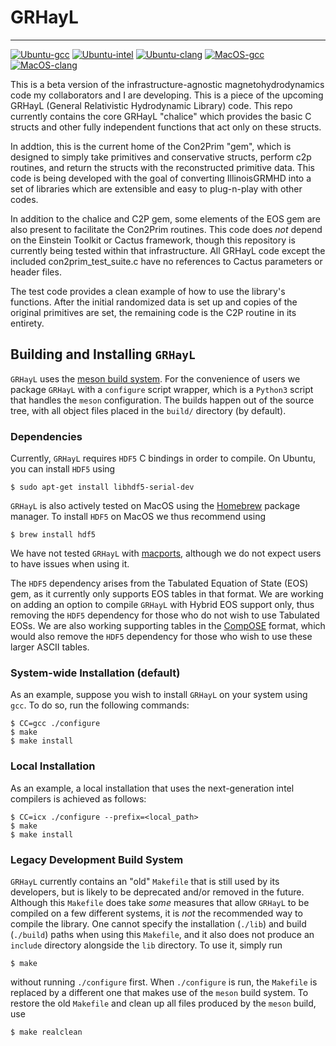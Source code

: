 # GRHayL

---

[![Ubuntu-gcc](https://github.com/SamuelCupp/GRHayL_beta/actions/workflows/github-actions-Ubuntu-gcc.yml/badge.svg)](https://github.com/SamuelCupp/GRHayL_beta/actions/workflows/github-actions-Ubuntu-gcc.yml)
[![Ubuntu-intel](https://github.com/SamuelCupp/GRHayL_beta/actions/workflows/github-actions-Ubuntu-intel.yml/badge.svg)](https://github.com/SamuelCupp/GRHayL_beta/actions/workflows/github-actions-Ubuntu-intel.yml)
[![Ubuntu-clang](https://github.com/SamuelCupp/GRHayL_beta/actions/workflows/github-actions-Ubuntu-clang.yml/badge.svg)](https://github.com/SamuelCupp/GRHayL_beta/actions/workflows/github-actions-Ubuntu-clang.yml)
[![MacOS-gcc](https://github.com/SamuelCupp/GRHayL_beta/actions/workflows/github-actions-MacOS-gcc.yml/badge.svg)](https://github.com/SamuelCupp/GRHayL_beta/actions/workflows/github-actions-MacOS-gcc.yml)
[![MacOS-clang](https://github.com/SamuelCupp/GRHayL_beta/actions/workflows/github-actions-MacOS-clang.yml/badge.svg)](https://github.com/SamuelCupp/GRHayL_beta/actions/workflows/github-actions-MacOS-clang.yml)

This is a beta version of the infrastructure-agnostic magnetohydrodynamics code
my collaborators and I are developing. This is a piece of the upcoming GRHayL
(General Relativistic Hydrodynamic Library) code. This repo currently contains
the core GRHayL "chalice" which provides the basic C structs and other fully
independent functions that act only on these structs.

In addtion, this is the current home of the Con2Prim "gem", which is designed to
simply take primitives and conservative structs, perform c2p routines, and
return the structs with the reconstructed primitive data. This code is being
developed with the goal of converting IllinoisGRMHD into a set of libraries
which are extensible and easy to plug-n-play with other codes.

In addition to the chalice and C2P gem, some elements of the EOS gem are also
present to facilitate the Con2Prim routines. This code does *not* depend on the
Einstein Toolkit or Cactus framework, though this repository is currently being
tested within that infrastructure. All GRHayL code except the included
con2prim_test_suite.c have no references to Cactus parameters or header files.

The test code provides a clean example of how to use the library's
functions. After the initial randomized data is set up and copies of the
original primitives are set, the remaining code is the C2P routine in its
entirety.

## Building and Installing `GRHayL`

`GRHayL` uses the [meson build system](https://mesonbuild.com). For the
convenience of users we package `GRHayL` with a `configure` script wrapper,
which is a `Python3` script that handles the `meson` configuration. The builds
happen out of the source tree, with all object files placed in the `build/`
directory (by default).

### Dependencies

Currently, `GRHayL` requires `HDF5` C bindings in order to compile. On Ubuntu,
you can install `HDF5` using

```shell
$ sudo apt-get install libhdf5-serial-dev
```

`GRHayL` is also actively tested on MacOS using the [Homebrew](https://brew.sh/)
package manager. To install `HDF5` on MacOS we thus recommend using

```shell
$ brew install hdf5
```

We have not tested `GRHayL` with [macports](https://www.macports.org/), although
we do not expect users to have issues when using it.

The `HDF5` dependency arises from the Tabulated Equation of State (EOS) gem, as
it currently only supports EOS tables in that format. We are working on adding
an option to compile `GRHayL` with Hybrid EOS support only, thus removing the
`HDF5` dependency for those who do not wish to use Tabulated EOSs. We are also
working supporting tables in the [CompOSE](https://compose.obspm.fr/table)
format, which would also remove the `HDF5` dependency for those who wish to use
these larger ASCII tables.

### System-wide Installation (default)

As an example, suppose you wish to install `GRHayL` on your system using
`gcc`. To do so, run the following commands:

```shell
$ CC=gcc ./configure
$ make
$ make install
```

### Local Installation

As an example, a local installation that uses the next-generation intel
compilers is achieved as follows:

```shell
$ CC=icx ./configure --prefix=<local_path>
$ make
$ make install
```

### Legacy Development Build System

`GRHayL` currently contains an "old" `Makefile` that is still used by its
developers, but is likely to be deprecated and/or removed in the
future. Although this `Makefile` does take *some* measures that allow `GRHayL`
to be compiled on a few different systems, it is *not* the recommended way to
compile the library. One cannot specify the installation (`./lib`) and build
(`./build`) paths when using this `Makefile`, and it also does not produce an
`include` directory alongside the `lib` directory. To use it, simply run

```shell
$ make
```

without running `./configure` first. When `./configure` is run, the `Makefile`
is replaced by a different one that makes use of the `meson` build system. To
restore the old `Makefile` and clean up all files produced by the `meson` build,
use

```shell
$ make realclean
```
